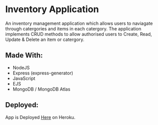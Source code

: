 # Inventory Application
An inventory management application which allows users to naviagate through catergories and items in each catergory.
The application implements CRUD methods to allow authorised users to Create, Read, Update & Delete an item or catergory.

## Made With:
+ NodeJS
+ Express (express-generator)
+ JavaScript
+ EJS
+ MongoDB / MongoDB Atlas

## Deployed:
App is Deployed [Here](https://warm-meadow-70654.herokuapp.com/) on Heroku.